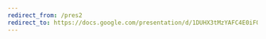 ```yaml
---
redirect_from: /pres2
redirect_to: https://docs.google.com/presentation/d/1DUHX3tMzYAFC4E0iFOaDPSybCg-ODFQ9RzzSwIc9rEw/edit?usp=sharing
---
```

